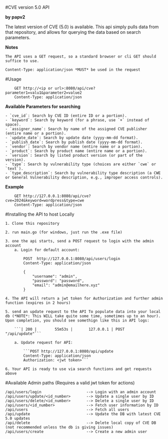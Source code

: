 #CVE version 5.0 API 

**by papv2**

The latest version of CVE (5.0) is available. This api simply pulls data from that repository, and allows for querying the data based on search parameters.

**Notes**

    The API uses a GET request, so a standard browser or cli GET should suffice to use.

    Content-Type: application/json *MUST* be used in the request

#Usage

```
    GET http://<ip or url>:8080/api/cve?parameter1=valu1&parameter2=value2
    Content-Type: application/json
```



**Available Parameters for searching**

    - `cve_id`: Search by CVE ID (entire ID or a portion).
    - `keyword`: Search by keyword (for a phrase, use `+` instead of space).
    - `assigner_name`: Search by name of the assigned CVE publisher (entire name or a portion).
    - `update_date`: Search by update date (yyyy-mm-dd format).
    - `publish_date`: Search by publish date (yyyy-mm-dd format).
    - `vendor`: Search by vendor name (entire name or a portion).
    - `product`: Search by product name (entire name or a portion).
    - `version`: Search by listed product version (or part of the version).
    - `type`: Search by vulnerability type (choices are either `cwe` or `text`).
    - `type_description`: Search by vulnerability type description (a CWE or General Vulnerability description, e.g., improper access controls).



**Example**

```
    GET http://127.0.0.1:8080/api/cve?cve=2024&keyword=wordpress&type=cwe
    Content-Type: application/json
```



#Installing the API to host Locally

    1. Clone this repository
    
    2. run main.go (for windows, just run the .exe file)

    3. one the api starts, send a POST request to login with the admin account 
        a. Login for default account:

            POST  http://127.0.0.1:8080/api/users/login
            Content-Type: application/json

            {
                "username": "admin",
                "password": "password",
                "email": "admin@emailhere.xyz"
            }

    4. The API will return a jwt token for Authorization and further admin function (expires in 2 hours)

    5. send an update request to the API To populate data into your local db (*NOTE*: This WILL take quite some time, sometimes up to an hour). Upon completion, you should see somethign like this in API logs: 

        ```| 200 |        55m53s |       127.0.0.1 | POST     "/api/update"```

        a. Update request for API:

            ```POST http://127.0.0.1:8080/api/update
            Content-Type: application/json
            Authorization: <jwt token>```

    6. Your API is ready to use via search functions and get requests above




#Available Admin paths (Requires a valid jwt token for actions)

```
/api/users/login                    --> Login with an admin account
/api/users/update/<id_number>       --> Update a single user by ID 
/api/users/delete/<id_number>       --> Delete a single user by ID
/api/users/<id_number>              --> Fetch user information by ID
/api/users                          --> Fetch all users
/api/update                         --> Update the DB with latest CVE 5.0 updates
/api/delete                         --> Delete local copy of CVE DB (not recommended unless the db is giving issues)
/api/users/create                   --> Create a new admin user
```



    




    
